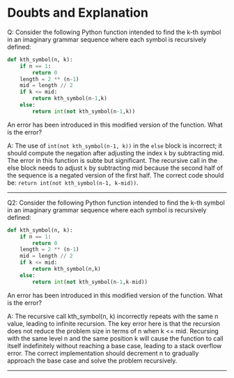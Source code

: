 # Doubts and Explanation
Q: Consider the following Python function intended to find the k-th symbol in an imaginary grammar sequence where each symbol is recursively defined:
```python
def kth_symbol(n, k):
    if n == 1:
        return 0
    length = 2 ** (n-1)
    mid = length // 2
    if k <= mid:
        return kth_symbol(n-1,k)
    else:
        return int(not kth_symbol(n-1,k))
```
An error has been introduced in this modified version of the function. What is the error?

A: The use of `int(not kth_symbol(n-1, k))` in the `else` block is incorrect; it should compute the negation after adjusting the index `k` by subtracting mid. The error in this function is subte but significant. The recursive call in the else block needs to adjust `k` by subtracting mid because the second half of the sequence is a negated version of the first half. The correct code should be: `return int(not kth_symbol(n-1, k-mid))`.

----
Q2: Consider the following Python function intended to find the k-th symbol in an imaginary grammar sequence where each symbol is recursively defined:
```python
def kth_symbol(n, k):
    if n == 1:
        return 0
    length = 2 ** (n-1)
    mid = length // 2
    if k <= mid:
        return kth_symbol(n,k)
    else:
        return int(not kth_symbol(n-1,k-mid))
```
An error has been introduced in this modified version of the function. What is the error?

A: The recursive call kth_symbol(n, k) incorrectly repeats with the same n value, leading to infinite recursion. The key error here is that the recursion does not reduce the problem size in terms of n when k <= mid. Recursing with the same level n and the same position k will cause the function to call itself indefinitely without reaching a base case, leading to a stack overflow error. The correct implementation should decrement n to gradually approach the base case and solve the problem recursively.

----
